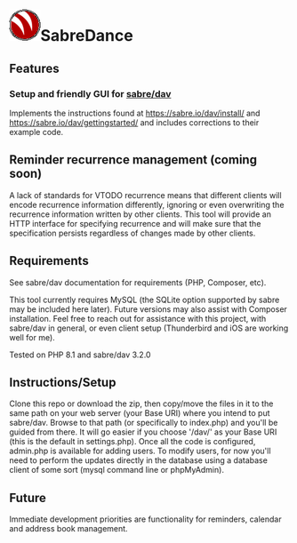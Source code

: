 # ![logo.png](logo.png)SabreDance

## Features
### Setup and friendly GUI for [sabre/dav](https://github.com/sabre-io/dav)

Implements the instructions found at https://sabre.io/dav/install/ and https://sabre.io/dav/gettingstarted/ and includes corrections to their example code. 

## Reminder recurrence management (coming soon)

A lack of standards for VTODO recurrence means that different clients will encode recurrence information differently, ignoring or even overwriting the recurrence information written by other clients. This tool will provide an HTTP interface for specifying recurrence and will make sure that the specification persists regardless of changes made by other clients.

## Requirements
See sabre/dav documentation for requirements (PHP, Composer, etc).

This tool currently requires MySQL (the SQLite option supported by sabre may be included here later). Future versions may also assist with Composer installation. Feel free to reach out for assistance with this project, with sabre/dav in general, or even client setup (Thunderbird and iOS are working well for me).

Tested on PHP 8.1 and sabre/dav 3.2.0

## Instructions/Setup
Clone this repo or download the zip, then copy/move the files in it to the same path on your web server (your Base URI) where you intend to put sabre/dav. Browse to that path (or specifically to index.php) and you'll be guided from there. It will go easier if you choose '/dav/' as your Base URI (this is the default in settings.php). Once all the code is configured, admin.php is available for adding users. To modify users, for now you'll need to perform the updates directly in the database using a database client of some sort (mysql command line or phpMyAdmin).

## Future
Immediate development priorities are functionality for reminders, calendar and address book management.


